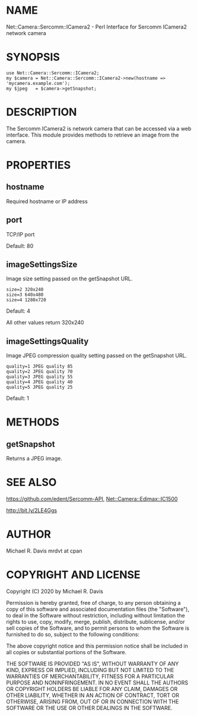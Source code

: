 # NAME

Net::Camera::Sercomm::ICamera2 - Perl Interface for Sercomm ICamera2 network camera

# SYNOPSIS

    use Net::Camera::Sercomm::ICamera2;
    my $camera = Net::Camera::Sercomm::ICamera2->new(hostname => 'mycamera.example.com');
    my $jpeg   = $camera->getSnapshot;

# DESCRIPTION

The Sercomm ICamera2 is network camera that can be accessed via a web interface.
This module provides methods to retrieve an image from the camera.

# PROPERTIES

## hostname

Required hostname or IP address

## port

TCP/IP port

Default: 80

## imageSettingsSize

Image size setting passed on the getSnapshot URL.

    size=2 320x240
    size=3 640x480
    size=4 1280x720

Default: 4

All other values return 320x240

## imageSettingsQuality

Image JPEG compression quality setting passed on the getSnapshot URL.

    quality=1 JPEG quality 85
    quality=2 JPEG quality 70
    quality=3 JPEG quality 55
    quality=4 JPEG quality 40
    quality=5 JPEG quality 25

Default: 1

# METHODS

## getSnapshot

Returns a JPEG image.

# SEE ALSO

https://github.com/edent/Sercomm-API, [Net::Camera::Edimax::IC1500](https://metacpan.org/pod/Net::Camera::Edimax::IC1500)

http://bit.ly/2LE4Ggs

# AUTHOR

Michael R. Davis mrdvt at cpan

# COPYRIGHT AND LICENSE

Copyright (C) 2020 by Michael R. Davis

Permission is hereby granted, free of charge, to any person obtaining a copy
of this software and associated documentation files (the "Software"), to deal
in the Software without restriction, including without limitation the rights
to use, copy, modify, merge, publish, distribute, sublicense, and/or sell
copies of the Software, and to permit persons to whom the Software is
furnished to do so, subject to the following conditions:

The above copyright notice and this permission notice shall be included in all
copies or substantial portions of the Software.

THE SOFTWARE IS PROVIDED "AS IS", WITHOUT WARRANTY OF ANY KIND, EXPRESS OR
IMPLIED, INCLUDING BUT NOT LIMITED TO THE WARRANTIES OF MERCHANTABILITY,
FITNESS FOR A PARTICULAR PURPOSE AND NONINFRINGEMENT. IN NO EVENT SHALL THE
AUTHORS OR COPYRIGHT HOLDERS BE LIABLE FOR ANY CLAIM, DAMAGES OR OTHER
LIABILITY, WHETHER IN AN ACTION OF CONTRACT, TORT OR OTHERWISE, ARISING FROM,
OUT OF OR IN CONNECTION WITH THE SOFTWARE OR THE USE OR OTHER DEALINGS IN THE
SOFTWARE.
